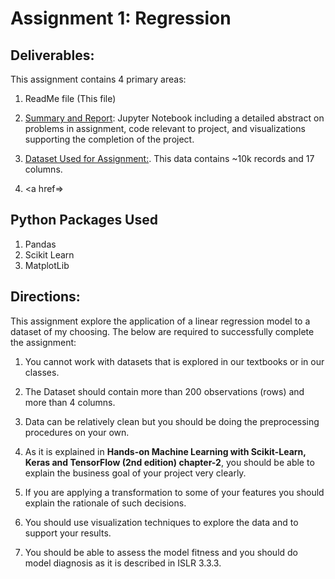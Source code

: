 # Assignment 1: Regression

## Deliverables:
This assignment contains 4 primary areas:

1. ReadMe file (This file)

2. <a href=https://github.com/Lwhieldon/IntroToDataAnalysis/blob/master/Assignments/Assignment%201/Assignment_1.ipynb>Summary and Report</a>: Jupyter Notebook including a detailed abstract on problems in assignment, code relevant to project, and visualizations supporting the completion of the project.

3. <a href=https://github.com/Lwhieldon/IntroToDataAnalysis/blob/master/Assignments/Assignment%201/Sample%20-%20Superstore.csv>Dataset Used for Assignment:</a>. This data contains ~10k records and 17 columns.

4. <a href=> 

## Python Packages Used 
1. Pandas
2. Scikit Learn
3. MatplotLib

## Directions:

This assignment explore the application of a linear regression model to a dataset of my choosing. The below are required to successfully complete the assignment:

1. You cannot work with datasets that is explored in our textbooks or in our classes.

2. The Dataset should contain more than 200 observations (rows) and more than 4 columns.

3. Data can be relatively clean but you should be doing the preprocessing procedures on your own.

4. As it is explained in <b>Hands-on Machine Learning with Scikit-Learn, Keras and TensorFlow (2nd edition) chapter-2</b>, you should be able to explain the business goal of your project very clearly.

5. If you are applying a transformation to some of your features you should explain the rationale of such decisions.

6. You should use visualization techniques to explore the data and to support your results.

7. You should be able to assess the model fitness and you should do model diagnosis as it is described in ISLR 3.3.3.




